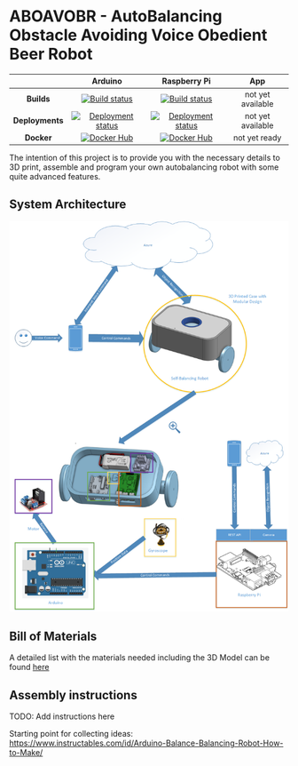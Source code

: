 # ABOAVOBR - AutoBalancing Obstacle Avoiding Voice Obedient Beer Robot

| |Arduino|Raspberry Pi|App|
|:--:|:--:|:--:|:--:|
**Builds**|[![Build status](https://benjsawesometfstest.visualstudio.com/ABOAVOBR/_apis/build/status/ABOAVOBR-Arduino-CI)](https://benjsawesometfstest.visualstudio.com/ABOAVOBR/_build/latest?definitionId=34)|[![Build status](https://benjsawesometfstest.visualstudio.com/ABOAVOBR/_apis/build/status/ABOAVOBR-RaspberryPi-CI)](https://benjsawesometfstest.visualstudio.com/ABOAVOBR/_build/latest?definitionId=35)|not yet available|
**Deployments**|[![Deployment status](https://benjsawesometfstest.vsrm.visualstudio.com/_apis/public/Release/badge/d5640ac3-2cb3-46e7-85c8-61e1c3b9e255/1/1)](https://benjsawesometfstest.visualstudio.com/ABOAVOBR/_release?view=all&path=%5C)|[![Deployment status](https://benjsawesometfstest.vsrm.visualstudio.com/_apis/public/Release/badge/d5640ac3-2cb3-46e7-85c8-61e1c3b9e255/2/2)](https://benjsawesometfstest.visualstudio.com/ABOAVOBR/_release?view=all&path=%5C)|not yet available|
**Docker**|[![Docker Hub](https://img.shields.io/docker/pulls/aboavobr/arduino.svg?style=plastic)](https://hub.docker.com/r/aboavobr/arduino/)|[![Docker Hub](https://img.shields.io/docker/pulls/aboavobr/raspberry.svg?style=plastic)](https://hub.docker.com/r/aboavobr/raspberry/)|not yet ready|

The intention of this project is to provide you with the necessary details to 3D print, assemble and program your own autobalancing robot with some quite advanced features.

## System Architecture
![](./Documents/SystemDiagram.png)

## Bill of Materials
A detailed list with the materials needed including the 3D Model can be found [here](./Documents/BOM.md)

## Assembly instructions
TODO: Add instructions here

Starting point for collecting ideas:
https://www.instructables.com/id/Arduino-Balance-Balancing-Robot-How-to-Make/

